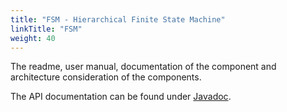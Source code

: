 ```yaml
---
title: "FSM - Hierarchical Finite State Machine"
linkTitle: "FSM"
weight: 40
---
```


The readme, user manual, documentation of the component and architecture consideration of the components.

The API documentation can be found under [Javadoc](/docs/fsm/api-fsm/index.html).

